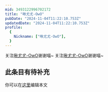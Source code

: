 ```yaml
---
mid: 3493122996702172
title: "啾尤尤-OwO"
pubDate: "2024-11-04T11:22:10.753Z"
updatedDate: "2024-11-04T11:22:10.753Z"
profile:
  {
    Nickname: ["啾尤尤-OwO"],
  }
---
```


关注[啾尤尤-OwO](https://space.bilibili.com/3493122996702172)谢谢喵~ 关注[啾尤尤-OwO](https://space.bilibili.com/3493122996702172)谢谢喵~

## 此条目有待补充
你可以在[这里](https://github.com/Yuhanawa/VTuber.ICU/edit/master/src/content/v/啾尤尤-OwO/index.md)编辑本文
